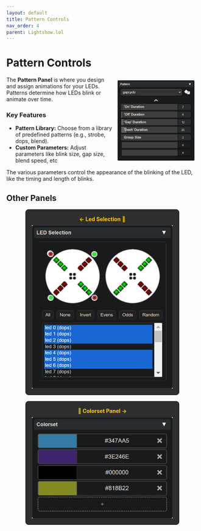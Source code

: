 ```yaml
---
layout: default
title: Pattern Controls
nav_order: 4
parent: Lightshow.lol
---
```

<style>
  .panel-grid {
    display: grid;
    grid-template-columns: repeat(auto-fit, minmax(200px, 1fr));
    gap: 16px;
    margin: 0 auto;
    max-width: 80%;
    margin-top: 10px;
  }

  .panel-link {
    background-color: #2e2e2e;
    border-radius: 8px;
    text-decoration: none;
    color: #ffffff;
    padding: 16px;
    display: flex;
    flex-direction: column;
    align-items: center;
    transition: transform 0.2s;
    border: 1px solid #080808;
  }

  .panel-link:hover {
    transform: scale(1.02);
  }

  .panel-title {
    margin-bottom: 8px;
    font-weight: bold;
    color: #ffcc00;
  }

  .panel-img {
    max-width: 100%;
  }
</style>
# Pattern Controls

<img style="float:right;max-width:40%;margin:10px;" src="assets/images/lightshow-lol-pattern.png">

The **Pattern Panel** is where you design and assign animations for your LEDs. Patterns determine how LEDs blink or animate over time.

### Key Features

- **Pattern Library:** Choose from a library of predefined patterns (e.g., strobe, dops, blend).
- **Custom Parameters:** Adjust parameters like blink size, gap size, blend speed, etc

The various parameters control the appearance of the blinking of the LED, like the timing and length of blinks.

## Other Panels

<div class="panel-grid">
  <a href="lightshow_lol_led_selection.html" class="panel-link">
    <span class="panel-title">← Led Selection 🔗</span>
    <img src="assets/images/lightshow-lol-led-select.png" class="panel-img">
  </a>
  <a href="lightshow_lol_colorset.html" class="panel-link">
    <span class="panel-title">🔗 Colorset Panel →</span>
    <img src="assets/images/lightshow-lol-colorset.png" class="panel-img">
  </a>
</div>


